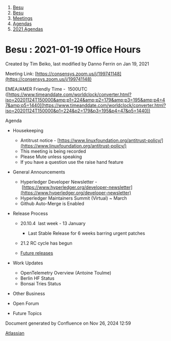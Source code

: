 1. [Besu](index.html)
2. [Besu](Besu_22151173.html)
3. [Meetings](Meetings_22153838.html)
4. [Agendas](Agendas_22153868.html)
5. [2021 Agendas](2021-Agendas_22154808.html)

# Besu : 2021-01-19 Office Hours

Created by Tim Beiko, last modified by Danno Ferrin on Jan 19, 2021

Meeting Link: [https://consensys.zoom.us/j/199741148](https://consensys.zoom.us/j/199741148)

EMEA/AMER Friendly Time -  1500UTC ([https://www.timeanddate.com/worldclock/converter.html?iso=20201124T150000&amp;p1=224&amp;p2=179&amp;p3=195&amp;p4=47&amp;p5=1440](https://www.timeanddate.com/worldclock/converter.html?iso=20201124T150000&p1=224&p2=179&p3=195&p4=47&p5=1440))

Agenda

- Housekeeping
  
  - Antitrust notice - [https://www.linuxfoundation.org/antitrust-policy/](https://www.linuxfoundation.org/antitrust-policy/)
  - This meeting is being recorded
  - Please Mute unless speaking
  - If you have a question use the raise hand feature
- General Announcements
  
  - Hyperledger Developer Newsletter - [https://www.hyperledger.org/developer-newsletter](https://www.hyperledger.org/developer-newsletter)
  - Hyperledger Maintainers Summit (Virtual) ~ March
  - Github Auto-Merge is Enabled
- Release Process
  
  - 20.10.4  last week - 13 January
    
    - Last Stable Release for 6 weeks barring urgent patches
  - 21.2 RC cycle has begun
  - [Future releases](https://lf-hyperledger.atlassian.net/wiki/display/BESU/Release+Rotations)
- Work Updates 
  
  - OpenTelemetry Overview (Antoine Toulme)
  - Berlin HF Status
  - Bonsai Tries Status
- Other Business
- Open Forum
- Future Topics

Document generated by Confluence on Nov 26, 2024 12:59

[Atlassian](http://www.atlassian.com/)

